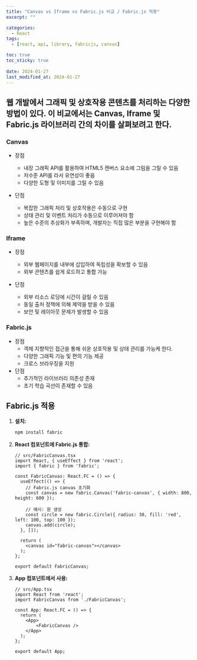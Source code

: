 ```yaml
---
title: "Canvas vs Iframe vs Fabric.js 비교 / Fabric.js 적용"
excerpt: ""

categories:
  - React
tags:
  - [react, api, library, fabricjs, canvas]

toc: true
toc_sticky: true
 
date: 2024-01-27
last_modified_at: 2024-01-27
---
```


## 웹 개발에서 그래픽 및 상호작용 콘텐츠를 처리하는 다양한 방법이 있다. 이 비교에서는 Canvas, Iframe 및 Fabric.js 라이브러리 간의 차이를 살펴보려고 한다.

### Canvas
- 장점
  - 내장 그래픽 API를 활용하여 HTML5 캔버스 요소에 그림을 그릴 수 있음
  - 저수준 API를 라서 유연성이 좋음
  - 다양한 도형 및 이미지를 그릴 수 있음

- 단점
  - 복잡한 그래픽 처리 및 상호작용은 수동으로 구현
  - 상태 관리 및 이벤트 처리가 수동으로 이루어져야 함
  - 높은 수준의 추상화가 부족하며, 개발자는 직접 많은 부분을 구현해야 함

### Iframe
- 장점
  - 외부 웹페이지를 내부에 삽입하여 독립성을 확보할 수 있음
  - 외부 콘텐츠를 쉽게 로드하고 통합 가능

- 단점
  - 외부 리소스 로딩에 시간이 걸릴 수 있음
  - 동일 출처 정책에 의해 제약을 받을 수 있음
  - 보안 및 레이아웃 문제가 발생할 수 있음

### Fabric.js
- 장점
  - 객체 지향적인 접근을 통해 쉬운 상호작용 및 상태 관리를 가능케 한다.
  - 다양한 그래픽 기능 및 편의 기능 제공
  - 크로스 브라우징을 지원
- 단점
  - 추가적인 라이브러리 의존성 존재
  - 초기 학습 곡선이 존재할 수 있음


## Fabric.js 적용
1. **설치:**
    ```bash
    npm install fabric
    ```

1. **React 컴포넌트에 Fabric.js 통합:**
    ```tsx
    // src/FabricCanvas.tsx
    import React, { useEffect } from 'react';
    import { fabric } from 'fabric';

    const FabricCanvas: React.FC = () => {
      useEffect(() => {
        // Fabric.js canvas 초기화
        const canvas = new fabric.Canvas('fabric-canvas', { width: 800, height: 600 });

        // 예시: 원 생성
        const circle = new fabric.Circle({ radius: 30, fill: 'red', left: 100, top: 100 });
        canvas.add(circle);
      }, []);

      return (
        <canvas id="fabric-canvas"></canvas>
      );
    };

    export default FabricCanvas;
    ```

1. **App 컴포넌트에서 사용:**
    ```tsx
    // src/App.tsx
    import React from 'react';
    import FabricCanvas from './FabricCanvas';

    const App: React.FC = () => {
      return (
        <App>
            <FabricCanvas />
        </App>
      );
    };

    export default App;
    ```